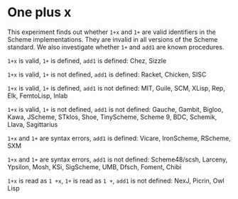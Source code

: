 # One plus x

This experiment finds out whether `1+x` and `1+` are valid identifiers in the Scheme implementations.  They are invalid in all versions of the Scheme standard.  We also investigate whether `1+` and `add1` are known procedures.

`1+x` is valid, `1+` is defined, `add1` is defined:  Chez, Sizzle

`1+x` is valid, `1+` is not defined, `add1` is defined:  Racket, Chicken, SISC

`1+x` is valid, `1+` is defined, `add1` is not defined:  MIT, Guile, SCM, XLisp, Rep, Elk, FemtoLisp, Inlab

`1+x` is valid, `1+` is not defined, `add1` is not defined:  Gauche, Gambit, Bigloo, Kawa, JScheme, STklos, Shoe, TinyScheme, Scheme 9, BDC, Schemik, Llava, Sagittarius

`1+x` and `1+` are syntax errors, `add1` is defined:  Vicare, IronScheme, RScheme, SXM

`1+x` and `1+` are syntax errors, `add1` is not defined:  Scheme48/scsh, Larceny, Ypsilon, Mosh, KSi, SigScheme, UMB, Dfsch, Foment, Chibi

`1+x` is read as `1 +x`, `1+` is read as `1 +`, `add1` is not defined:  NexJ, Picrin, Owl Lisp
